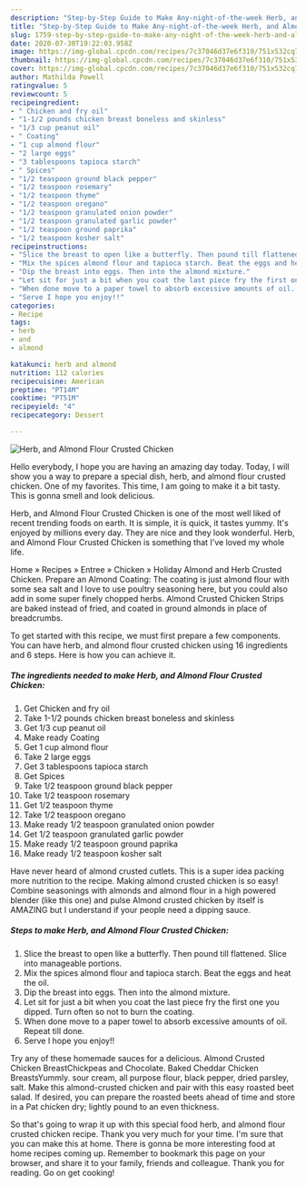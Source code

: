```yaml
---
description: "Step-by-Step Guide to Make Any-night-of-the-week Herb, and Almond Flour Crusted Chicken"
title: "Step-by-Step Guide to Make Any-night-of-the-week Herb, and Almond Flour Crusted Chicken"
slug: 1759-step-by-step-guide-to-make-any-night-of-the-week-herb-and-almond-flour-crusted-chicken
date: 2020-07-30T19:22:03.958Z
image: https://img-global.cpcdn.com/recipes/7c37046d37e6f310/751x532cq70/herb-and-almond-flour-crusted-chicken-recipe-main-photo.jpg
thumbnail: https://img-global.cpcdn.com/recipes/7c37046d37e6f310/751x532cq70/herb-and-almond-flour-crusted-chicken-recipe-main-photo.jpg
cover: https://img-global.cpcdn.com/recipes/7c37046d37e6f310/751x532cq70/herb-and-almond-flour-crusted-chicken-recipe-main-photo.jpg
author: Mathilda Powell
ratingvalue: 5
reviewcount: 5
recipeingredient:
- " Chicken and fry oil"
- "1-1/2 pounds chicken breast boneless and skinless"
- "1/3 cup peanut oil"
- " Coating"
- "1 cup almond flour"
- "2 large eggs"
- "3 tablespoons tapioca starch"
- " Spices"
- "1/2 teaspoon ground black pepper"
- "1/2 teaspoon rosemary"
- "1/2 teaspoon thyme"
- "1/2 teaspoon oregano"
- "1/2 teaspoon granulated onion powder"
- "1/2 teaspoon granulated garlic powder"
- "1/2 teaspoon ground paprika"
- "1/2 teaspoon kosher salt"
recipeinstructions:
- "Slice the breast to open like a butterfly. Then pound till flattened. Slice into manageable portions."
- "Mix the spices almond flour and tapioca starch. Beat the eggs and heat the oil."
- "Dip the breast into eggs. Then into the almond mixture."
- "Let sit for just a bit when you coat the last piece fry the first one you dipped. Turn often so not to burn the coating."
- "When done move to a paper towel to absorb excessive amounts of oil. Repeat till done."
- "Serve I hope you enjoy!!"
categories:
- Recipe
tags:
- herb
- and
- almond

katakunci: herb and almond 
nutrition: 112 calories
recipecuisine: American
preptime: "PT14M"
cooktime: "PT51M"
recipeyield: "4"
recipecategory: Dessert

---
```



![Herb, and Almond Flour Crusted Chicken](https://img-global.cpcdn.com/recipes/7c37046d37e6f310/751x532cq70/herb-and-almond-flour-crusted-chicken-recipe-main-photo.jpg)

Hello everybody, I hope you are having an amazing day today. Today, I will show you a way to prepare a special dish, herb, and almond flour crusted chicken. One of my favorites. This time, I am going to make it a bit tasty. This is gonna smell and look delicious.

Herb, and Almond Flour Crusted Chicken is one of the most well liked of recent trending foods on earth. It is simple, it is quick, it tastes yummy. It's enjoyed by millions every day. They are nice and they look wonderful. Herb, and Almond Flour Crusted Chicken is something that I've loved my whole life.

Home » Recipes » Entree » Chicken » Holiday Almond and Herb Crusted Chicken. Prepare an Almond Coating: The coating is just almond flour with some sea salt and I love to use poultry seasoning here, but you could also add in some super finely chopped herbs. Almond Crusted Chicken Strips are baked instead of fried, and coated in ground almonds in place of breadcrumbs.


To get started with this recipe, we must first prepare a few components. You can have herb, and almond flour crusted chicken using 16 ingredients and 6 steps. Here is how you can achieve it.

<!--inarticleads1-->

##### The ingredients needed to make Herb, and Almond Flour Crusted Chicken:

1. Get  Chicken and fry oil
1. Take 1-1/2 pounds chicken breast boneless and skinless
1. Get 1/3 cup peanut oil
1. Make ready  Coating
1. Get 1 cup almond flour
1. Take 2 large eggs
1. Get 3 tablespoons tapioca starch
1. Get  Spices
1. Take 1/2 teaspoon ground black pepper
1. Take 1/2 teaspoon rosemary
1. Get 1/2 teaspoon thyme
1. Take 1/2 teaspoon oregano
1. Make ready 1/2 teaspoon granulated onion powder
1. Get 1/2 teaspoon granulated garlic powder
1. Make ready 1/2 teaspoon ground paprika
1. Make ready 1/2 teaspoon kosher salt


Have never heard of almond crusted cutlets. This is a super idea packing more nutrition to the recipe. Making almond crusted chicken is so easy! Combine seasonings with almonds and almond flour in a high powered blender (like this one) and pulse Almond crusted chicken by itself is AMAZING but I understand if your people need a dipping sauce. 

<!--inarticleads2-->

##### Steps to make Herb, and Almond Flour Crusted Chicken:

1. Slice the breast to open like a butterfly. Then pound till flattened. Slice into manageable portions.
1. Mix the spices almond flour and tapioca starch. Beat the eggs and heat the oil.
1. Dip the breast into eggs. Then into the almond mixture.
1. Let sit for just a bit when you coat the last piece fry the first one you dipped. Turn often so not to burn the coating.
1. When done move to a paper towel to absorb excessive amounts of oil. Repeat till done.
1. Serve I hope you enjoy!!


Try any of these homemade sauces for a delicious. Almond Crusted Chicken BreastChickpeas and Chocolate. Baked Cheddar Chicken BreastsYummly. sour cream, all purpose flour, black pepper, dried parsley, salt. Make this almond-crusted chicken and pair with this easy roasted beet salad. If desired, you can prepare the roasted beets ahead of time and store in a Pat chicken dry; lightly pound to an even thickness. 

So that's going to wrap it up with this special food herb, and almond flour crusted chicken recipe. Thank you very much for your time. I'm sure that you can make this at home. There is gonna be more interesting food at home recipes coming up. Remember to bookmark this page on your browser, and share it to your family, friends and colleague. Thank you for reading. Go on get cooking!

